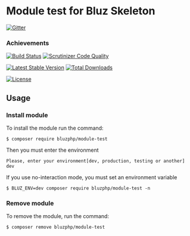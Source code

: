 # Module test for Bluz Skeleton

[![Gitter](https://badges.gitter.im/Join%20Chat.svg)](https://gitter.im/bluzphp/main)

### Achievements

[![Build Status](https://travis-ci.org/bluzphp/module-test.svg?branch=master)](https://travis-ci.org/bluzphp/module-test)
[![Scrutinizer Code Quality](https://scrutinizer-ci.com/g/bluzphp/module-test/badges/quality-score.png?b=master)](https://scrutinizer-ci.com/g/bluzphp/module-test/?branch=master)

[![Latest Stable Version](https://poser.pugx.org/bluzphp/module-test/v/stable)](https://packagist.org/packages/bluzphp/module-test)
[![Total Downloads](https://poser.pugx.org/bluzphp/module-test/downloads)](https://packagist.org/packages/bluzphp/module-test)

[![License](https://poser.pugx.org/bluzphp/module-test/license)](https://packagist.org/packages/bluzphp/module-test)

Usage
-------------------------
### Install module
To install the module run the command:
  

    $ composer require bluzphp/module-test

Then you must enter the environment


    Please, enter your environment[dev, production, testing or another] dev


If you use no-interaction mode, you must set an environment variable
  

    $ BLUZ_ENV=dev composer require bluzphp/module-test -n


### Remove module
To remove the module, run the command:
    

    $ composer remove bluzphp/module-test



